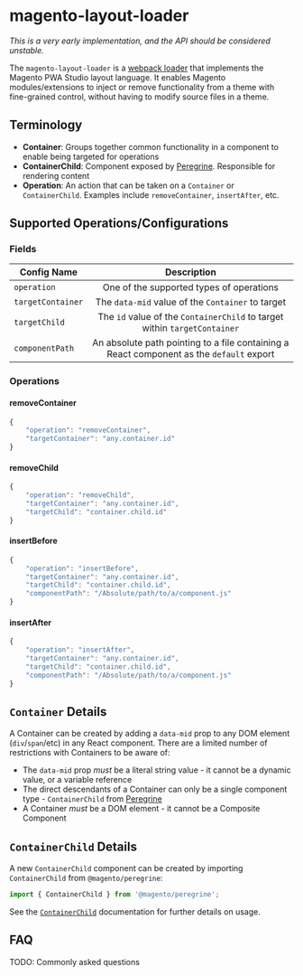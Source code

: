 # magento-layout-loader

_This is a very early implementation, and the API should be considered
unstable._

The `magento-layout-loader` is a [webpack
loader](https://webpack.js.org/loaders/) that implements the Magento PWA Studio
layout language. It enables Magento modules/extensions to inject or remove
functionality from a theme with fine-grained control, without having to modify
source files in a theme.

## Terminology

* **Container**: Groups together common functionality in a component to enable
  being targeted for operations
* **ContainerChild**: Component exposed by
  [Peregrine](https://github.com/magento-research/peregrine/). Responsible for
  rendering content
* **Operation**: An action that can be taken on a `Container` or
  `ContainerChild`. Examples include `removeContainer`, `insertAfter`, etc.

## Supported Operations/Configurations

### Fields

| Config Name       |                                       Description                                        |
| ----------------- | :--------------------------------------------------------------------------------------: |
| `operation`       |                         One of the supported types of operations                         |
| `targetContainer` |                    The `data-mid` value of the `Container` to target                     |
| `targetChild`     |        The `id` value of the `ContainerChild` to target within `targetContainer`         |
| `componentPath`   | An absolute path pointing to a file containing a React component as the `default` export |

### Operations

#### removeContainer

```js
{
    "operation": "removeContainer",
    "targetContainer": "any.container.id"
}
```

#### removeChild

```js
{
    "operation": "removeChild",
    "targetContainer": "any.container.id",
    "targetChild": "container.child.id"
}
```

#### insertBefore

```js
{
    "operation": "insertBefore",
    "targetContainer": "any.container.id",
    "targetChild": "container.child.id",
    "componentPath": "/Absolute/path/to/a/component.js"
}
```

#### insertAfter

```js
{
    "operation": "insertAfter",
    "targetContainer": "any.container.id",
    "targetChild": "container.child.id",
    "componentPath": "/Absolute/path/to/a/component.js"
}
```

## `Container` Details

A Container can be created by adding a `data-mid` prop to any DOM element
(`div`/`span`/etc) in any React component. There are a limited number of
restrictions with Containers to be aware of:

* The `data-mid` prop _must_ be a literal string value - it cannot be a dynamic
  value, or a variable reference
* The direct descendants of a Container can only be a single component type -
  `ContainerChild` from
  [Peregrine](https://github.com/magento-research/peregrine/)
* A Container _must_ be a DOM element - it cannot be a Composite Component

## `ContainerChild` Details

A new `ContainerChild` component can be created by importing `ContainerChild`
from `@magento/peregrine`:

```js
import { ContainerChild } from '@magento/peregrine';
```

See the
[`ContainerChild`](https://github.com/magento-research/peregrine/blob/master/docs/ContainerChild.md)
documentation for further details on usage.

## FAQ

TODO: Commonly asked questions
